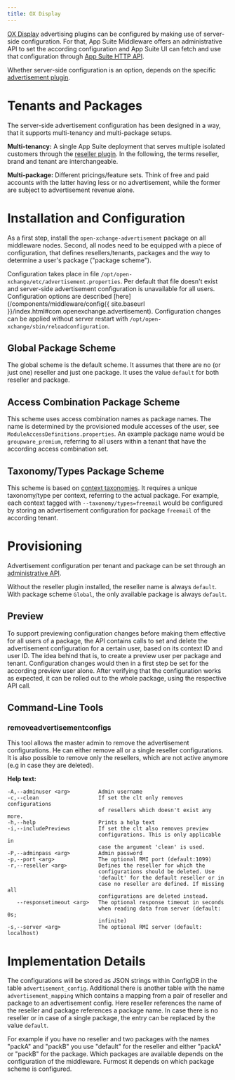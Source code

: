 ```yaml
---
title: OX Display
---
```


[OX Display](http://oxpedia.org/wiki/index.php?title=AppSuite:OX_Monetization) advertising plugins can be configured by making use of server-side configuration. For that, App Suite Middleware offers an administrative API to set the according configuration and App Suite UI can fetch and use that configuration through [App Suite HTTP API](https://documentation.open-xchange.com/components/middleware/http/latest/index.html#!/Advertisement/getAdvertisementConfig).

Whether server-side configuration is an option, depends on the specific [advertisement plugin](https://documentation.open-xchange.com/components/display/1.4.1/articles/).


# Tenants and Packages

The server-side advertisement configuration has been designed in a way, that it supports multi-tenancy and multi-package setups.

**Multi-tenancy:** A single App Suite deployment that serves multiple isolated customers through the [reseller plugin](http://oxpedia.org/wiki/index.php?title=Reseller_Bundle). In the following, the terms reseller, brand and tenant are interchangeable.

**Multi-package:** Different pricings/feature sets. Think of free and paid accounts with the latter having less or no advertisement, while the former are subject to advertisement revenue alone.


# Installation and Configuration

As a first step, install the `open-xchange-advertisement` package on all middleware nodes. Second, all nodes need to be equipped with a piece of configuration, that defines resellers/tenants, packages and the way to determine a user's package ("package scheme").

Configuration takes place in file `/opt/open-xchange/etc/advertisement.properties`. Per default that file doesn't exist and server-side advertisement configuration is unavailable for all users. Configuration options are described [here](/components/middleware/config{{ site.baseurl }}/index.html#com.openexchange.advertisement). Configuration changes can be applied without server restart with `/opt/open-xchange/sbin/reloadconfiguration`.


## Global Package Scheme

The global scheme is the default scheme. It assumes that there are no (or just one) reseller and just one package. It uses the value `default` for both reseller and package.


## Access Combination Package Scheme

This scheme uses access combination names as package names. The name is determined by the provisioned module accesses of the user, see `ModuleAccessDefinitions.properties`. An example package name would be `groupware_premium`, referring to all users within a tenant that have the according access combination set.


## Taxonomy/Types Package Scheme

This scheme is based on [context taxonomies](http://oxpedia.org/wiki/index.php?title=ConfigCascade#Core_Concepts_-_Context_Taxonomy). It requires a unique taxonomy/type per context, referring to the actual package. For example, each context tagged with `--taxonomy/types=freemail` would be configured by storing an advertisement configuration for package `freemail` of the according tenant.


# Provisioning

Advertisement configuration per tenant and package can be set through an [administrative API](https://documentation.open-xchange.com/components/middleware/rest/7.10.1/index.html?version=7.10.1#tag/Advertisement).

Without the reseller plugin installed, the reseller name is always `default`. With package scheme `Global`, the only available package is always `default`.


## Preview

To support previewing configuration changes before making them effective for all users of a package, the API contains calls to set and delete the advertisement configuration for a certain user, based on its context ID and user ID. The idea behind that is, to create a preview user per package and tenant. Configuration changes would then in a first step be set for the according preview user alone. After verifying that the configuration works as expected, it can be rolled out to the whole package, using the respective API call.


## Command-Line Tools

### removeadvertisementconfigs

This tool allows the master admin to remove the advertisement configurations. He can either remove all or a single reseller configurations.
It is also possible to remove only the resellers, which are not active anymore (e.g in case they are deleted).

**Help text:**

    -A,--adminuser <arg>         Admin username
    -c,--clean                   If set the clt only removes configurations
                                 of resellers which doesn't exist any more.
    -h,--help                    Prints a help text
    -i,--includePreviews         If set the clt also removes preview
                                 configurations. This is only applicable in
                                 case the argument 'clean' is used.
    -P,--adminpass <arg>         Admin password
    -p,--port <arg>              The optional RMI port (default:1099)
    -r,--reseller <arg>          Defines the reseller for which the
                                 configurations should be deleted. Use
                                 'default' for the default reseller or in
                                 case no reseller are defined. If missing all
                                 configurations are deleted instead.
       --responsetimeout <arg>   The optional response timeout in seconds
                                 when reading data from server (default: 0s;
                                 infinite)
    -s,--server <arg>            The optional RMI server (default: localhost)



# Implementation Details

The configurations will be stored as JSON strings within ConfigDB in the table `advertisement_config`. Additional there is another table with the name `advertisement_mapping` which contains a mapping from a pair of 
reseller and package to an advertisement config. Here reseller references the name of the reseller and package references a package name. In case there is no reseller or in case of a single package, the entry can be replaced by the value `default`.

For example if you have no reseller and two packages with the names "packA" and "packB" you use "default" for the reseller and either "packA" or "packB" for the package. 
Which packages are available depends on the configuration of the middleware. Furmost it depends on which package scheme is configured.


